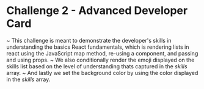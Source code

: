 # Challenge 2 - Advanced Developer Card

~ This challenge is meant to demonstrate the developer's skills in understanding the basics React fundamentals, which is rendering lists in react using the JavaScript map method, re-using a component, and passing and using props.
~ We also conditionally render the emoji displayed on the skills list based on the level of understanding thats captured in the _skills_ array.
~ And lastly we set the background color by using the color displayed in the _skills_ array.
